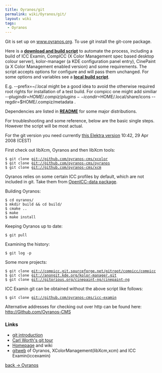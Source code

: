 ```yaml
---
title: Oyranos/git
permalink: wiki/Oyranos/git/
layout: wiki
tags:
 - Oyranos
---
```


Git is set up on www.oyranos.org. To use git install the git-core
package.

Here is a [**download and build
script**](http://www.oyranos.org/scm?p=icc_examin.git;a=blob_plain;f=icc_examin-build.sh;hb=HEAD)
to automate the process, including a build of ICC Examin, CompICC (X
Color Management spec based desktop colour server), kolor-manager (a KDE
configuration panel entry), CinePaint (a X Color Management enabled
version) and some requirements. The script accepts options for configure
and will pass them unchanged. For some options and variables see a
[**local build
script**](http://www.oyranos.org/scm?p=icc_examin.git;a=blob_plain;f=icc_examin-build-local.sh;hb=HEAD).

E.g. --prefix=~/.local might be a good idea to avoid the otherwise
required root rights for installation of a test build. For compicc one
might add similiar --plugindir=$HOME/.compiz/plugins
--icondir=$HOME/.local/share/icons --regdir=$HOME/.compiz/metadata .

Dependencies are listed in
[**README**](http://www.oyranos.org/scm?p=oyranos.git;a=blob_plain;f=README;hb=HEAD)
for some major distributions.

For troubleshooting and some reference, below are the basic single
steps. However the script will be most actual.

For the git version you need currently [this Elektra
version](http://www.markus-raab.org/ftp/elektra-0.7.0.tar.gz) 10:42, 29
Apr 2008 (CEST)

First check out libXcm, Oyranos and then libXcm tools:

`$ git clone `[`git://github.com/oyranos-cms/xcolor`](git://github.com/oyranos-cms/xcolor)  
`$ git clone `[`git://github.com/oyranos-cms/oyranos`](git://github.com/oyranos-cms/oyranos)  
`$ git clone `[`git://github.com/oyranos-cms/xcm`](git://github.com/oyranos-cms/xcm)

Oyranos relies on some certain ICC profiles by default, which are not
included in git. Take them from [OpenICC-data
package](https://sourceforge.net/projects/openicc/files/OpenICC-Profiles).

Building Oyranos:

`$ cd oyranos/`  
`$ mkdir build && cd build/`  
`$ cmake ..`  
`$ make`  
`$ make install`

Keeping Oyranos up to date:

`$ git pull`

Examining the history:

`$ git log -p`

Some more projects:

`$ git clone `[`git://compicc.git.sourceforge.net/gitroot/compicc/compicc`](git://compicc.git.sourceforge.net/gitroot/compicc/compicc)  
`$ git clone `[`git://anongit.kde.org/kolor-manager.git`](git://anongit.kde.org/kolor-manager.git)  
`$ git clone `[`git://gitorious.org/cinepaint-ng/cinepaint-ng`](git://gitorious.org/cinepaint-ng/cinepaint-ng)

ICC Examin git can be obtained without the above script like follows:

`$ git clone `[`git://github.com/oyranos-cms/icc-examin`](git://github.com/oyranos-cms/icc-examin)

Alternative addresses for checking out over http can be found here:
[<http://Github.com/Oyranos-CMS>](http://github.com/oyranos-cms)

### Links

-   [git
    introduction](http://www.kernel.org/pub/software/scm/git/docs/user-manual.html#git-quick-start)
-   [Carl Worth's git tour](http://cworth.org/hgbook-git/tour/)
-   [Homepage](http://git.or.cz/) and wiki
-   [gitweb](http://github.com/oyranos-cms) of Oyranos,
    XColorManagement(libXcm,xcm) and ICC Examin(iccexamin)

[back -&gt; Oyranos](/wiki/Oyranos "wikilink")
